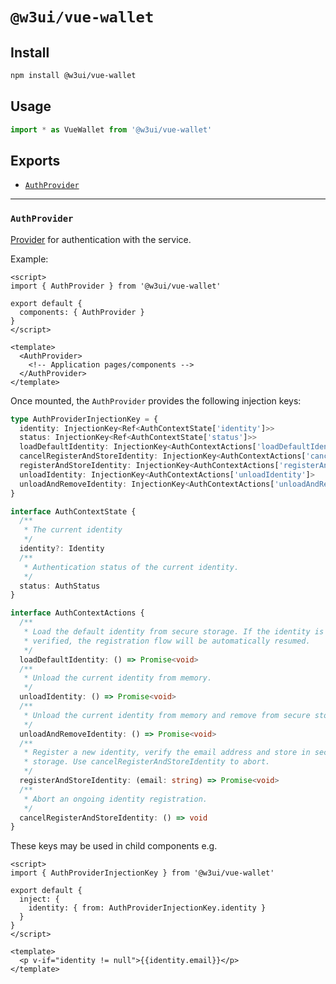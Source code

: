 # `@w3ui/vue-wallet`

## Install

```sh
npm install @w3ui/vue-wallet
```

## Usage

```js
import * as VueWallet from '@w3ui/vue-wallet'
```

## Exports

* [`AuthProvider`](#authprovider)

---

### `AuthProvider`

[Provider](https://vuejs.org/guide/components/provide-inject.html) for authentication with the service.

Example:

```vue
<script>
import { AuthProvider } from '@w3ui/vue-wallet'

export default {
  components: { AuthProvider }
}
</script>

<template>
  <AuthProvider>
    <!-- Application pages/components -->
  </AuthProvider>
</template>
```

Once mounted, the `AuthProvider` provides the following injection keys:

```ts
type AuthProviderInjectionKey = {
  identity: InjectionKey<Ref<AuthContextState['identity']>>
  status: InjectionKey<Ref<AuthContextState['status']>>
  loadDefaultIdentity: InjectionKey<AuthContextActions['loadDefaultIdentity']>
  cancelRegisterAndStoreIdentity: InjectionKey<AuthContextActions['cancelRegisterAndStoreIdentity']>
  registerAndStoreIdentity: InjectionKey<AuthContextActions['registerAndStoreIdentity']>
  unloadIdentity: InjectionKey<AuthContextActions['unloadIdentity']>
  unloadAndRemoveIdentity: InjectionKey<AuthContextActions['unloadAndRemoveIdentity']>
}

interface AuthContextState {
  /**
   * The current identity
   */
  identity?: Identity
  /**
   * Authentication status of the current identity.
   */
  status: AuthStatus
}

interface AuthContextActions {
  /**
   * Load the default identity from secure storage. If the identity is not
   * verified, the registration flow will be automatically resumed.
   */
  loadDefaultIdentity: () => Promise<void>
  /**
   * Unload the current identity from memory.
   */
  unloadIdentity: () => Promise<void>
  /**
   * Unload the current identity from memory and remove from secure storage.
   */
  unloadAndRemoveIdentity: () => Promise<void>
  /**
   * Register a new identity, verify the email address and store in secure
   * storage. Use cancelRegisterAndStoreIdentity to abort.
   */
  registerAndStoreIdentity: (email: string) => Promise<void>
  /**
   * Abort an ongoing identity registration.
   */
  cancelRegisterAndStoreIdentity: () => void
}
```

These keys may be used in child components e.g.

```vue
<script>
import { AuthProviderInjectionKey } from '@w3ui/vue-wallet'

export default {
  inject: {
    identity: { from: AuthProviderInjectionKey.identity }
  }
}
</script>

<template>
  <p v-if="identity != null">{{identity.email}}</p>
</template>
```
